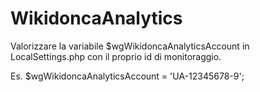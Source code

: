 # WikidoncaAnalytics
Valorizzare la variabile $wgWikidoncaAnalyticsAccount in LocalSettings.php con il proprio id di monitoraggio.

Es.
$wgWikidoncaAnalyticsAccount = 'UA-12345678-9';
